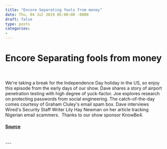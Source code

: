 ```yaml
---
title: "Encore Separating fools from money"
date: Thu, 04 Jul 2019 05:00:00 -0000
draft: false
type: posts
categories: 
- 
---
```

# Encore Separating fools from money

<br/>

<br/>
We're taking a break for the Independence Day holiday in the US, so enjoy this episode from the early days of our show. Dave shares a story of airport penetration testing with high degree of yuck-factor. Joe explores research on protecting passwords from social engineering. The catch-of-the-day comes courtesy of Graham Cluley's email spam box. Dave interviews Wired's Security Staff Writer Lily Hay Newman on her article tracking Nigerian email scammers.  Thanks to our show sponsor KnowBe4.

#### [Source](https://traffic.libsyn.com/secure/hackinghumans/Encore__Separating_fools_from_their_money.mp3)

<br/>
---
